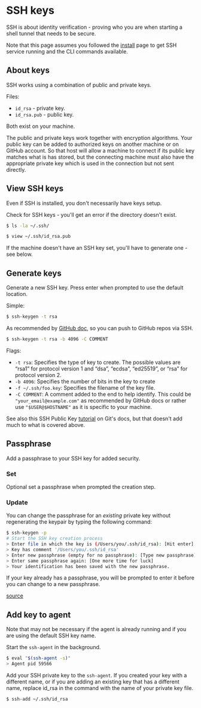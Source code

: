 # SSH keys

SSH is about identity verification - proving who you are when starting a shell tunnel that needs to be secure.

Note that this page assumes you followed the [install](install.md) page to get SSH service running and the CLI commands available.

## About keys

SSH works using a combination of public and private keys.

Files:

- `id_rsa` - private key.
- `id_rsa.pub` - public key.

Both exist on your machine.

The public and private keys work together with encryption algorithms. Your public key can be added to authorized keys on another machine or on GitHub account. So that host will allow a machine to connect if its public key matches what is has stored, but the connecting machine must also have the appropriate private key which is used in the connection but not sent directly.


## View SSH keys

Even if SSH is installed, you don't necessarily have keys setup.

Check for SSH keys - you'll get an error if the directory doesn't exist.

```sh
$ ls -la ~/.ssh/
```

```sh
$ view ~/.ssh/id_rsa.pub
```

If the machine doesn't have an SSH key set, you'll have to generate one - see below.


## Generate keys

Generate a new SSH key. Press enter when prompted to use the default location.

Simple:

```sh
$ ssh-keygen -t rsa
```

As recommended by [GitHub doc](https://help.github.com/en/github/authenticating-to-github/generating-a-new-ssh-key-and-adding-it-to-the-ssh-agent), so you can push to GitHub repos via SSH.

```sh
$ ssh-keygen -t rsa -b 4096 -C COMMENT
```

Flags:

- `-t rsa`: Specifies the type of key to create. The possible values are “rsa1” for protocol version 1 and “dsa”, “ecdsa”, “ed25519”, or “rsa” for protocol version 2.
- `-b 4096`: Specifies the number of bits in the key to create
- `-f ~/.ssh/foo.key`: Specifies the filename of the key file.
- `-C COMMENT`: A comment added to the end to help identify. This could be `"your_email@example.com"` as recommended by GitHub docs or rather use `"$USER@$HOSTNAME"` as it is specific to your machine.

See also this SSH Public Key [tutorial](https://git-scm.com/book/en/v2/Git-on-the-Server-Generating-Your-SSH-Public-Key) on Git's docs, but that doesn't add much to what is covered above.


## Passphrase

Add a passphrase to your SSH key for added security.

### Set

Optional set a passphrase when prompted the creation step.

### Update

You can change the passphrase for an _existing_ private key without regenerating the keypair by typing the following command:

```sh
$ ssh-keygen -p
# Start the SSH key creation process
> Enter file in which the key is (/Users/you/.ssh/id_rsa): [Hit enter]
> Key has comment '/Users/you/.ssh/id_rsa'
> Enter new passphrase (empty for no passphrase): [Type new passphrase]
> Enter same passphrase again: [One more time for luck]
> Your identification has been saved with the new passphrase.
```

If your key already has a passphrase, you will be prompted to enter it before you can change to a new passphrase.

[source](https://help.github.com/en/github/authenticating-to-github/working-with-ssh-key-passphrases)


## Add key to agent

Note that may not be necessary if the agent is already running and if you are using the default SSH key name.

Start the `ssh-agent` in the background.

```sh
$ eval "$(ssh-agent -s)"
> Agent pid 59566
```

Add your SSH private key to the `ssh-agent`. If you created your key with a different name, or if you are adding an existing key that has a different name, replace id_rsa in the command with the name of your private key file.

```sh
$ ssh-add ~/.ssh/id_rsa
```
